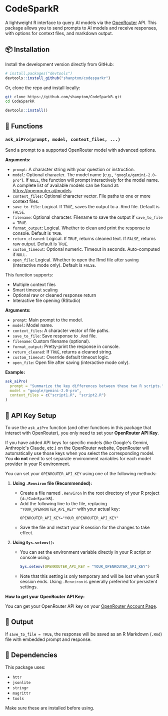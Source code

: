 # CodeSparkR

A lightweight R interface to query AI models via the [OpenRouter](https://openrouter.ai) API. This package allows you to send prompts to AI models and receive responses, with options for context files, and markdown output.

## 📦 Installation

Install the development version directly from GitHub:

```r
# install.packages("devtools")
devtools::install_github("shanptom/codesparkr")
```

Or, clone the repo and install locally:

```bash
git clone https://github.com/shanptom/CodeSparkR.git
cd CodeSparkR
```

```r
devtools::install()
```

## 🚀 Functions

### `ask_aiPro(prompt, model, context_files, ...)`

Send a prompt to a supported OpenRouter model with advanced options.

**Arguments:**

* `prompt`: A character string with your question or instruction.
* `model`: Optional character. The model name (e.g., `"google/gemini-2.0-pro"`). If `NULL`, the function will prompt interactively for the model name. A complete list of available models can be found at: https://openrouter.ai/models
* `context_files`: Optional character vector. File paths to one or more context files.
* `save_to_file`: Logical. If `TRUE`, saves the output to a .Rmd file. Default is `FALSE`.
* `filename`: Optional character. Filename to save the output if `save_to_file = TRUE`.
* `format_output`: Logical. Whether to clean and print the response to console. Default is `TRUE`.
* `return_cleaned`: Logical. If `TRUE`, returns cleaned text. If `FALSE`, returns raw output. Default is `TRUE`.
* `custom_timeout`: Optional numeric. Timeout in seconds. Auto-computed if `NULL`.
* `open_file`: Logical. Whether to open the Rmd file after saving (interactive mode only). Default is `FALSE`.

This function supports:

* Multiple context files
* Smart timeout scaling
* Optional raw or cleaned response return
* Interactive file opening (RStudio)

**Arguments:**

* `prompt`: Main prompt to the model.
* `model`: Model name.
* `context_files`: A character vector of file paths.
* `save_to_file`: Save response to `.Rmd` file.
* `filename`: Custom filename (optional).
* `format_output`: Pretty-print the response in console.
* `return_cleaned`: If `TRUE`, returns a cleaned string.
* `custom_timeout`: Override default timeout logic.
* `open_file`: Open file after saving (interactive mode only).

**Example:**

```r
ask_aiPro(
  prompt = "Summarize the key differences between these two R scripts.",
  model = "google/gemini-2.0-pro",
  context_files = c("script1.R", "script2.R")
)
```

## 🔐 API Key Setup

To use the `ask_aiPro` function (and other functions in this package that interact with OpenRouter), you only need to set your **OpenRouter API Key**.

If you have added API keys for specific models (like Google's Gemini, Anthropic's Claude, etc.) on the OpenRouter website, OpenRouter will automatically use those keys when you select the corresponding model. You **do not** need to set separate environment variables for each model provider in your R environment.

You can set your `OPENROUTER_API_KEY` using one of the following methods:

1.  **Using `.Renviron` file (Recommended):**
    *   Create a file named `.Renviron` in the root directory of your R project (`d:/CodeSparkR`).
    *   Add the following line to the file, replacing `"YOUR_OPENROUTER_API_KEY"` with your actual key:
        ```
        OPENROUTER_API_KEY="YOUR_OPENROUTER_API_KEY"
        ```
    *   Save the file and restart your R session for the changes to take effect.

2.  **Using `Sys.setenv()`:**
    *   You can set the environment variable directly in your R script or console using:
        ```r
        Sys.setenv(OPENROUTER_API_KEY = "YOUR_OPENROUTER_API_KEY")
        ```
    *   Note that this setting is only temporary and will be lost when your R session ends. Using `.Renviron` is generally preferred for persistent settings.

**How to get your OpenRouter API Key:**

You can get your OpenRouter API key on your [OpenRouter Account Page](https://openrouter.ai/account).

## 📄 Output

If `save_to_file = TRUE`, the response will be saved as an R Markdown (`.Rmd`) file with embedded prompt and response.

## 🧩 Dependencies

This package uses:

* `httr`
* `jsonlite`
* `stringr`
* `magrittr`
* `tools`

Make sure these are installed before using.
